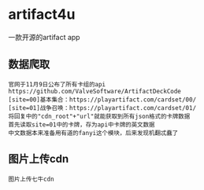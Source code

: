 # artifact4u
一款开源的artifact app

## 数据爬取
    官网于11月9日公布了所有卡组的api
    https://github.com/ValveSoftware/ArtifactDeckCode
    [site=00]基本集合：https://playartifact.com/cardset/00/
    [site=01]战争召唤：https://playartifact.com/cardset/01/
    将回复中的"cdn_root"+"url"就能获取到所有json格式的卡牌数据
    首先读取site=01中的卡牌，存为api中卡牌的英文数据
    中文数据本来准备用有道的fanyi这个模块，后来发现机翻忒蠢了

## 图片上传cdn
    图片上传七牛cdn